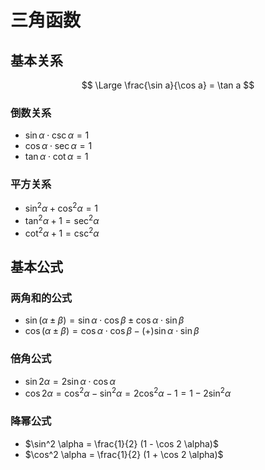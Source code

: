 # 三角函数

## 基本关系

$$
\Large
\frac{\sin a}{\cos a} = \tan a
$$

### 倒数关系

- $\sin \alpha \cdot \csc \alpha = 1$
- $\cos \alpha \cdot \sec \alpha = 1$
- $\tan \alpha \cdot \cot \alpha = 1$

### 平方关系

- $\sin^2 \alpha + \cos^2 \alpha = 1$
- $\tan^2 \alpha + 1 = \sec^2 \alpha$
- $\cot^2 \alpha + 1 = \csc^2 \alpha$

## 基本公式

### 两角和的公式

- $\sin (\alpha \pm \beta) = \sin \alpha \cdot \cos \beta \pm \cos \alpha \cdot \sin \beta$
- $\cos (\alpha \pm \beta) = \cos \alpha \cdot \cos \beta -(+) \sin \alpha \cdot \sin \beta$

### 倍角公式

- $\sin 2\alpha = 2 \sin \alpha \cdot \cos \alpha$
- $\cos 2\alpha = \cos^2 \alpha - \sin^2 \alpha = 2 \cos^2 \alpha - 1 = 1 - 2\sin^2 \alpha$

### 降幂公式

- $\sin^2 \alpha = \frac{1}{2} (1 - \cos 2 \alpha)$
- $\cos^2 \alpha = \frac{1}{2} (1 + \cos 2 \alpha)$

